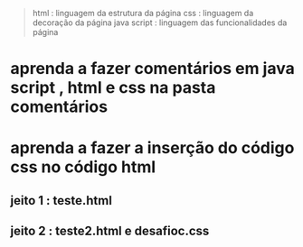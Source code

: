 >html : linguagem da estrutura da página
>css : linguagem da decoração da página
>java script : linguagem das funcionalidades da página 

# aprenda a fazer comentários em java script , html e css na pasta comentários 

# aprenda a fazer a inserção do código css no código html 
## jeito 1 : teste.html 
## jeito 2 : teste2.html e desafioc.css

